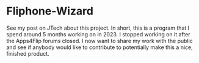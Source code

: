 # Fliphone-Wizard
See my post on JTech about this project.
In short, this is a program that I spend around 5 months working on in 2023. I stopped working on it after the Apps4Flip forums closed. I now want to share my work with the public and see if anybody would like to contribute to potentially make this a nice, finished product.
